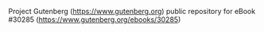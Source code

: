 Project Gutenberg (https://www.gutenberg.org) public repository for eBook #30285 (https://www.gutenberg.org/ebooks/30285)
